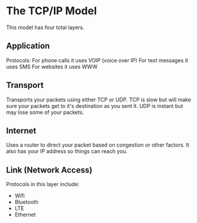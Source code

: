 # The TCP/IP Model

This model has four total layers.

## Application

Protocols:
For phone calls it uses VOIP (voice over IP)
For text messages it uses SMS
For websites it uses WWW 


## Transport

Transports your packets using either TCP or UDP.
TCP is slow but will make sure your packets get to it's destination as you sent it. UDP is instant but may lose some of your packets.

## Internet

Uses a router to direct your packet based on congestion or other factors. It also has your IP address so things can reach you.

## Link (Network Access)

Protocols in this layer include:

- Wifi
- Bluetooth
- LTE
- Ethernet
